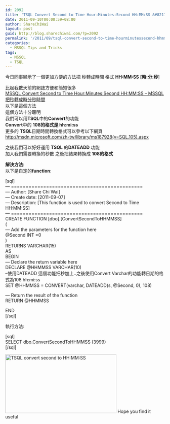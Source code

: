 ```yaml
---
id: 2092
title: 'TSQL Convert Second to Time Hour:Minutes:Second HH:MM:SS &#8211; TSQL 把秒轉成時分秒時間'
date: 2011-09-10T00:00:59+08:00
author: ShareChiWai
layout: post
guid: http://blog.sharechiwai.com/?p=2092
permalink: '/2011/09/tsql-convert-second-to-time-hourminutessecond-hhmmss-tsql-%e6%8a%8a%e7%a7%92%e8%bd%89%e6%88%90%e6%99%82%e5%88%86%e7%a7%92%e6%99%82%e9%96%93/'
categories:
  - MSSQL Tips and Tricks
tags:
  - MSSQL
  - TSQL
---
```

今日同事顯示了一個更加方便的方法把 秒轉成時間 格式 **HH:MM:SS** **[時:分:秒**]

比起我數天前的網誌方便和簡短很多  
 <a title="MSSQL Convert Second to Time Hour:Minutes:Second HH:MM:SS – MSSQL 把秒轉成時分秒時間" href="http://blog.sharechiwai.com/2011/09/mssql-convert-second-to-time-hourminutessecond-hhmmss-mssql-%E6%8A%8A%E7%A7%92%E8%BD%89%E6%88%90%E6%99%82%E5%88%86%E7%A7%92%E6%99%82%E9%96%93/" target="_blank">MSSQL Convert Second to Time Hour:Minutes:Second HH:MM:SS – MSSQL 把秒轉成時分秒時間</a>  
以下是這個方法  
這個方法十分聰明  
我們可以用**TSQL**中的**Convert**的功能  
**Convert**中的 **108的格式是 hh:mi:ss**  
更多的 **TSQL**日期時間轉換格式可以參考以下網頁  
 <a title="CAST 和 CONVERT (Transact-SQL)" href="http://msdn.microsoft.com/zh-tw/library/ms187928(v=SQL.105).aspx" target="_blank">http://msdn.microsoft.com/zh-tw/library/ms187928(v=SQL.105).aspx</a>

之後我們可以好好運用 **TSQL** 的**DATEADD** 功能  
加入我們需要轉換的秒數 之後把結果轉換成 **108的格式**

**解決方法**:  
以下是自定的**function**:

[sql]  
&#8212; =============================================  
&#8212; Author: [Share Chi Wai]  
&#8212; Create date: [2011-09-07]  
&#8212; Description: [This function is used to convert Second to Time HH:MM:SS]  
&#8212; =============================================  
CREATE FUNCTION [dbo].[ConvertSecondToHHMMSS]  
(  
&#8212; Add the parameters for the function here  
@Second INT =0  
)  
RETURNS VARCHAR(15)  
AS  
BEGIN  
&#8212; Declare the return variable here  
DECLARE @HHMMSS VARCHAR(10)  
&#8211;使用DATEADD 這個功能把秒加上..之後使用Convert Varchar的功能轉日期的格式為108 hh:mi:ss  
SET @HHMMSS = CONVERT(varchar, DATEADD(s, @Second, 0), 108)

&#8212; Return the result of the function  
RETURN @HHMMSS

END  
[/sql]

執行方法:

[sql]  
SELECT dbo.ConvertSecondToHHMMSS (3999)  
[/sql]

<img src="https://i0.wp.com/api.photoshop.com/v1.0/accounts/aa9037104a014abbb11ad4bd58324b91/assets/e26c7717760146369aa956e40e8af916/renditions/fullsize.jpg?resize=351%2C185" alt="TSQL convert second to HH:MM:SS" width="351" height="185" data-recalc-dims="1" />  
Hope you find it useful